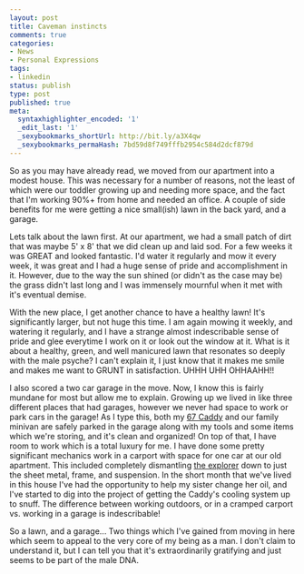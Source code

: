 ```yaml
---
layout: post
title: Caveman instincts
comments: true
categories:
- News
- Personal Expressions
tags:
- linkedin
status: publish
type: post
published: true
meta:
  syntaxhighlighter_encoded: '1'
  _edit_last: '1'
  _sexybookmarks_shortUrl: http://bit.ly/a3X4qw
  _sexybookmarks_permaHash: 7bd59d8f749fffb2954c584d2dcf879d
---
```

So as you may have already read, we moved from our apartment into a modest house.  This was necessary for a number of reasons, not the least of which were our toddler growing up and needing more space, and the fact that I'm working 90%+ from home and needed an office.  A couple of side benefits for me were getting a nice small(ish) lawn in the back yard, and a garage.

Lets talk about the lawn first.  At our apartment, we had a small patch of dirt that was maybe 5' x 8' that we did clean up and laid sod.  For a few weeks it was GREAT and looked fantastic.  I'd water it regularly and mow it every week, it was great and I had a huge sense of pride and accomplishment in it.  However, due to the way the sun shined (or didn't as the case may be) the grass didn't last long and I was immensely mournful when it met with it's eventual demise.  

With the new place, I get another chance to have a healthy lawn!  It's significantly larger, but not huge this time.  I am again mowing it weekly, and watering it regularly, and I have a strange almost indescribable sense of pride and glee everytime I work on it or look out the window at it.  What is it about a healthy, green, and well manicured lawn that resonates so deeply with the male psyche?  I can't explain it, I just know that it makes me smile and makes me want to GRUNT in satisfaction.  UHHH UHH OHHAAHH!!

I also scored a two car garage in the move.  Now, I know this is fairly mundane for most but allow me to explain.  Growing up we lived in like three different places that had garages, however we never had space to work or park cars in the garage!  As I type this, both my <a href=http://blog.ryangeyer.com/blog/categories/1967-cadillac-sedan-deville/>67 Caddy</a> and our family minivan are safely parked in the garage along with my tools and some items which we're storing, and it's clean and organized!  On top of that, I have room to work which is a total luxury for me.  I have done some pretty significant mechanics work in a carport with space for one car at our old apartment.  This included completely dismantling <a href=http://blog.ryangeyer.com/blog/2009/09/03/the-x-is-dead-long-live-the-x/>the explorer</a> down to just the sheet metal, frame, and suspension.  In the short month that we've lived in this house I've had the opportunity to help my sister change her oil, and I've started to dig into the project of getting the Caddy's cooling system up to snuff.  The difference between working outdoors, or in a cramped carport vs. working in a garage is indescribable!

So a lawn, and a garage...  Two things which I've gained from moving in here which seem to appeal to the very core of my being as a man.  I don't claim to understand it, but I can tell you that it's extraordinarily gratifying and just seems to be part of the male DNA.
